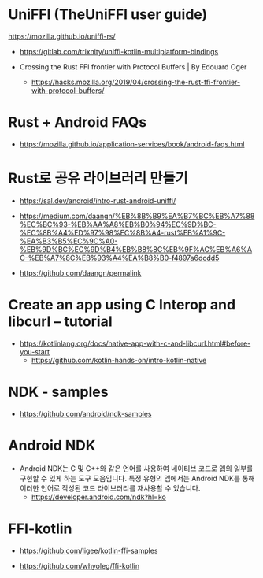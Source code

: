 # UniFFI (TheUniFFI user guide)

https://mozilla.github.io/uniffi-rs/

- https://gitlab.com/trixnity/uniffi-kotlin-multiplatform-bindings

- Crossing the Rust FFI frontier with Protocol Buffers | By Edouard Oger 
  - https://hacks.mozilla.org/2019/04/crossing-the-rust-ffi-frontier-with-protocol-buffers/

# Rust + Android FAQs

- https://mozilla.github.io/application-services/book/android-faqs.html

# Rust로 공유 라이브러리 만들기 

- https://sal.dev/android/intro-rust-android-uniffi/

- https://medium.com/daangn/%EB%8B%B9%EA%B7%BC%EB%A7%88%EC%BC%93-%EB%AA%A8%EB%B0%94%EC%9D%BC-%EC%8B%A4%ED%97%98%EC%8B%A4-rust%EB%A1%9C-%EA%B3%B5%EC%9C%A0-%EB%9D%BC%EC%9D%B4%EB%B8%8C%EB%9F%AC%EB%A6%AC-%EB%A7%8C%EB%93%A4%EA%B8%B0-f4897a6dcdd5

- https://github.com/daangn/permalink

# Create an app using C Interop and libcurl – tutorial 

- https://kotlinlang.org/docs/native-app-with-c-and-libcurl.html#before-you-start
  - https://github.com/kotlin-hands-on/intro-kotlin-native

# NDK - samples

- https://github.com/android/ndk-samples

# Android NDK

- Android NDK는 C 및 C++와 같은 언어를 사용하여 네이티브 코드로 앱의 일부를 구현할 수 있게 하는 도구 모음입니다. 특정 유형의 앱에서는 Android NDK를 통해 이러한 언어로 작성된 코드 라이브러리를 재사용할 수 있습니다.
  - https://developer.android.com/ndk?hl=ko


# FFI-kotlin

- https://github.com/ligee/kotlin-ffi-samples

- https://github.com/whyoleg/ffi-kotlin